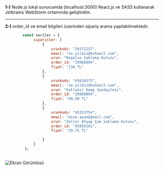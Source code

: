 **1-)** Node.js lokal sunucumda (localhost:3000) React.js ve SASS kullanarak Jetbrains WebStorm ortamında geliştirdim.
____________________________________________________________________________________________________________________________________

**2-)** order_id ve email bilgileri üzerinden sipariş arama yapılabilmektedir.

```javascript 
        const veriler = {
             siparisler: [
                 {
                     urunkodu: "20372257",
                     email: "se.yildiz@hotmail.com",
                     urun: "Regalux Saklama Kutusu",
                     order_id: "29960894",
                     fiyat: "134 TL"
                 },
                 {
                     urunkodu: "45634575",
                     email: "se.yildiz@hotmail.com",
                     urun: "Katlanır Kamp Sandaylesi",
                     order_id: "29960894",
                     fiyat: "49,90 TL"
                 },
                 {
                     urunkodu: "45353754",
                     email: "mine.ayan@gmail.com",
                     urun: "Zeller Ahşap Çam Saklama Kutusu",
                     order_id: "45858101",
                     fiyat: "29,75 TL"
 
                 }
             ]
         };
         
```
![Ekran Görüntüsü](https://raw.githubusercontent.com/ErsinKalafat/Reactjs-Nodejs-SASS-Frontend-Development/master/ornek-ekran-goruntusu.png)
